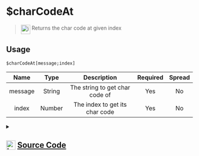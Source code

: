 # $charCodeAt
> <img align="top" src="https://upload.wikimedia.org/wikipedia/commons/thumb/e/e4/Infobox_info_icon.svg/160px-Infobox_info_icon.svg.png?20150409153300" alt="image" width="25" height="auto"> Returns the char code at given index
## Usage
```
$charCodeAt[message;index]
```
| Name | Type | Description | Required | Spread
| :---: | :---: | :---: | :---: | :---: |
message | String | The string to get char code of | Yes | No
index | Number | The index to get its char code | Yes | No
<details>
<summary>
    
## <img align="top" src="https://cdn4.iconfinder.com/data/icons/iconsimple-logotypes/512/github-512.png" alt="image" width="25" height="auto">  [Source Code](https://github.com/tryforge/ForgeScript-V2/blob/main/src/native/charCodeAt.ts)
    
</summary>
    
```ts
import { ArgType, NativeFunction, Return } from "../structures"

export default new NativeFunction({
    name: "$charCodeAt",
    version: "1.0.6",
    description: "Returns the char code at given index",
    brackets: true,
    unwrap: true,
    args: [
        {
            name: "message",
            description: "The string to get char code of",
            rest: false,
            required: true,
            type: ArgType.String
        },
        {
            name: "index",
            description: "The index to get its char code",
            type: ArgType.Number,
            rest: false,
            required: true
        }
    ],
    execute(ctx, [ m, index ]) {
        return Return.success(m.charCodeAt(index))
    },
})
```
    
</details>